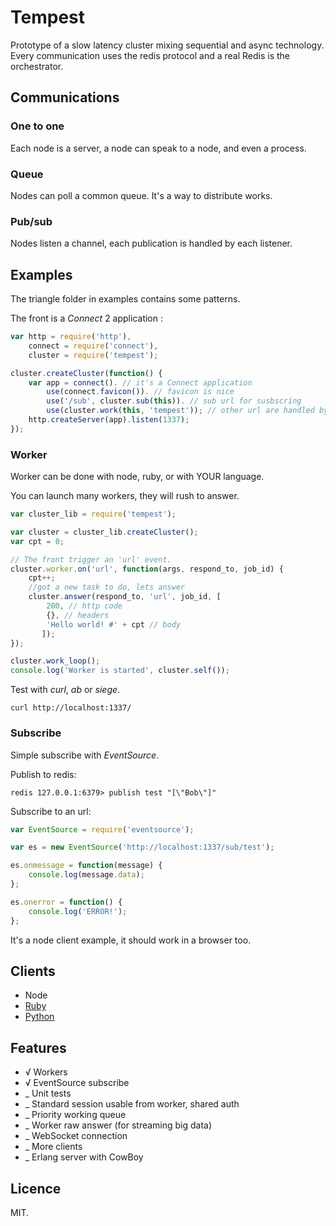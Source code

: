 Tempest
=======

Prototype of a slow latency cluster mixing sequential and async technology.
Every communication uses the redis protocol and a real Redis is the orchestrator.

Communications
--------------

### One to one

Each node is a server, a node can speak to a node, and even a process.

### Queue

Nodes can poll a common queue. It's a way to distribute works.

### Pub/sub

Nodes listen a channel, each publication is handled by each listener.

Examples
--------

The triangle folder in examples contains some patterns.

The front is a _Connect_ 2 application :

```javascript
var http = require('http'),
    connect = require('connect'),
    cluster = require('tempest');

cluster.createCluster(function() {
    var app = connect(). // it's a Connect application
        use(connect.favicon()). // favicon is nice
        use('/sub', cluster.sub(this)). // sub url for susbscring
        use(cluster.work(this, 'tempest')); // other url are handled by workers
    http.createServer(app).listen(1337);
});
```

### Worker

Worker can be done with node, ruby, or with YOUR language.

You can launch many workers, they will rush to answer.

```javascript
var cluster_lib = require('tempest');

var cluster = cluster_lib.createCluster();
var cpt = 0;

// The front trigger an 'url' event.
cluster.worker.on('url', function(args, respond_to, job_id) {
    cpt++;
    //got a new task to do, lets answer
    cluster.answer(respond_to, 'url', job_id, [
        200, // http code
        {}, // headers
        'Hello world! #' + cpt // body
       ]);
});

cluster.work_loop();
console.log('Worker is started', cluster.self());
```

Test with _curl_, _ab_ or _siege_.

    curl http://localhost:1337/

### Subscribe

Simple subscribe with _EventSource_.

Publish to redis:

    redis 127.0.0.1:6379> publish test "[\"Bob\"]"

Subscribe to an url:

```javascript
var EventSource = require('eventsource');

var es = new EventSource('http://localhost:1337/sub/test');

es.onmessage = function(message) {
    console.log(message.data);
};

es.onerror = function() {
    console.log('ERROR!');
};
```

It's a node client example, it should work in a browser too.

Clients
-------

 * Node
 * [Ruby](https://github.com/athoune/ruby-tempest)
 * [Python](https://github.com/athoune/py-tempest)

Features
--------

 * √ Workers
 * √ EventSource subscribe
 * _ Unit tests
 * _ Standard session usable from worker, shared auth
 * _ Priority working queue
 * _ Worker raw answer (for streaming big data)
 * _ WebSocket connection
 * _ More clients
 * _ Erlang server with CowBoy

Licence
-------

MIT.

